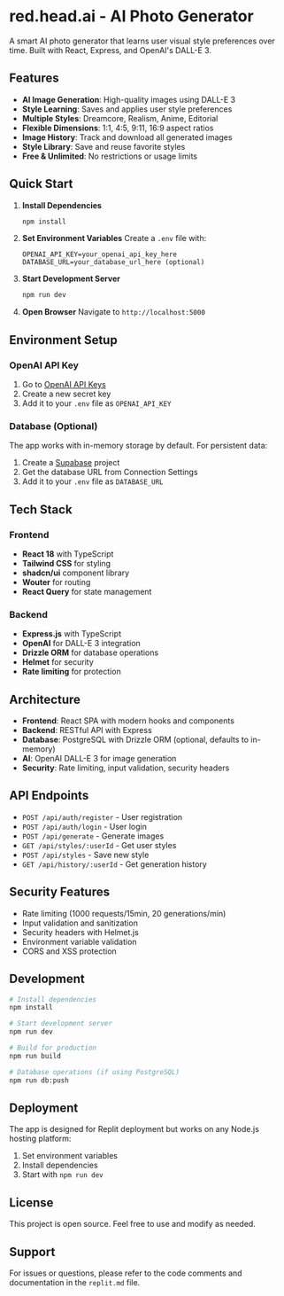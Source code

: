 # red.head.ai - AI Photo Generator

A smart AI photo generator that learns user visual style preferences over time. Built with React, Express, and OpenAI's DALL-E 3.

## Features

- **AI Image Generation**: High-quality images using DALL-E 3
- **Style Learning**: Saves and applies user style preferences
- **Multiple Styles**: Dreamcore, Realism, Anime, Editorial
- **Flexible Dimensions**: 1:1, 4:5, 9:11, 16:9 aspect ratios
- **Image History**: Track and download all generated images
- **Style Library**: Save and reuse favorite styles
- **Free & Unlimited**: No restrictions or usage limits

## Quick Start

1. **Install Dependencies**
   ```bash
   npm install
   ```

2. **Set Environment Variables**
   Create a `.env` file with:
   ```
   OPENAI_API_KEY=your_openai_api_key_here
   DATABASE_URL=your_database_url_here (optional)
   ```

3. **Start Development Server**
   ```bash
   npm run dev
   ```

4. **Open Browser**
   Navigate to `http://localhost:5000`

## Environment Setup

### OpenAI API Key
1. Go to [OpenAI API Keys](https://platform.openai.com/api-keys)
2. Create a new secret key
3. Add it to your `.env` file as `OPENAI_API_KEY`

### Database (Optional)
The app works with in-memory storage by default. For persistent data:
1. Create a [Supabase](https://supabase.com) project
2. Get the database URL from Connection Settings
3. Add it to your `.env` file as `DATABASE_URL`

## Tech Stack

### Frontend
- **React 18** with TypeScript
- **Tailwind CSS** for styling
- **shadcn/ui** component library
- **Wouter** for routing
- **React Query** for state management

### Backend
- **Express.js** with TypeScript
- **OpenAI** for DALL-E 3 integration
- **Drizzle ORM** for database operations
- **Helmet** for security
- **Rate limiting** for protection

## Architecture

- **Frontend**: React SPA with modern hooks and components
- **Backend**: RESTful API with Express
- **Database**: PostgreSQL with Drizzle ORM (optional, defaults to in-memory)
- **AI**: OpenAI DALL-E 3 for image generation
- **Security**: Rate limiting, input validation, security headers

## API Endpoints

- `POST /api/auth/register` - User registration
- `POST /api/auth/login` - User login
- `POST /api/generate` - Generate images
- `GET /api/styles/:userId` - Get user styles
- `POST /api/styles` - Save new style
- `GET /api/history/:userId` - Get generation history

## Security Features

- Rate limiting (1000 requests/15min, 20 generations/min)
- Input validation and sanitization
- Security headers with Helmet.js
- Environment variable validation
- CORS and XSS protection

## Development

```bash
# Install dependencies
npm install

# Start development server
npm run dev

# Build for production
npm run build

# Database operations (if using PostgreSQL)
npm run db:push
```

## Deployment

The app is designed for Replit deployment but works on any Node.js hosting platform:

1. Set environment variables
2. Install dependencies
3. Start with `npm run dev`

## License

This project is open source. Feel free to use and modify as needed.

## Support

For issues or questions, please refer to the code comments and documentation in the `replit.md` file.
